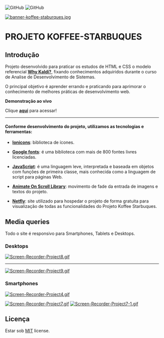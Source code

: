 ![GitHub](https://img.shields.io/github/license/anthonibs/koffee-starbuques) ![GitHub](https://img.shields.io/badge/version-v1.0.0-green)

[![banner-koffee-staburques.jpg](https://i.postimg.cc/MHgq5Nfh/banner-koffee-staburques.jpg)](https://postimg.cc/5Q5hNP33)
# PROJETO KOFFEE-STARBUQUES
## Introdução
Projeto desenvolvido para praticar os estudos de HTML e CSS o modelo referencial **[Why Kaldi?](https://master-template-one-click-hugo-cms.netlify.app/)**, fixando conhecimentos adquiridos durante o curso de Analise de Desenvolvimento de Sistemas.

O principal objetivo é aprender errando e praticando para aprimorar o conhecimento de melhores práticas de desenvolvimento web.

**Demonstração ao vivo**

Clique **[aqui](https://koffee-starbuques.netlify.app/)** para acessar!

-------------

#### Conforme desenvolvimento do projeto, utilizamos as tecnologias e ferramentas:

 - **[Ionicons](https://ionic.io/ionicons)**: biblioteca de ícones.
   
  - **[Google fonts](https://fonts.google.com/)**: é uma biblioteca com mais de 800 fontes livres licenciadas.
   
  - **[JavaScript](https://developer.mozilla.org/pt-BR/docs/Web/JavaScript)**: é uma linguagem leve, interpretada e baseada em objetos com funções de primeira classe, mais conhecida como a linguagem de script para páginas Web.
   
   - **[Animate On Scroll Library](https://michalsnik.github.io/aos/)**: movimento de fade da entrada de imagens e textos do projeto.
   
   - **[Netfly](https://www.netlify.com/)**: site utilizado para hospedar o projeto de forma gratuita para visualização de todas as funcionalidades do Projeto Koffee Starbuques.

## Media queries

Todo o site é responsivo para Smartphones, Tablets e Desktops.
### Desktops
[![Screen-Recorder-Project8.gif](https://i.postimg.cc/ZnQqWjP5/Screen-Recorder-Project8.gif)](https://postimg.cc/dZ8FX2Sb)

-------------------------
[![Screen-Recorder-Project9.gif](https://i.postimg.cc/HW8zH1FG/Screen-Recorder-Project9.gif)](https://postimg.cc/fkZmjpw5)

### Smartphones

[![Screen-Recorder-Project4.gif](https://i.postimg.cc/t4VByv2g/Screen-Recorder-Project4.gif)](https://postimg.cc/tsp3Nk00)

[![Screen-Recorder-Project7.gif](https://i.postimg.cc/xT4GFGG3/Screen-Recorder-Project7.gif)](https://postimg.cc/4mphY9SY)
[![Screen-Recorder-Project7-1.gif](https://i.postimg.cc/7hh6Pj2R/Screen-Recorder-Project7-1.gif)](https://postimg.cc/K3XFJqQ7)

## Licença

Estar sob  [MIT](https://github.com/anthonibs/koffee-starbuques/blob/main/LICENSE)  license.
